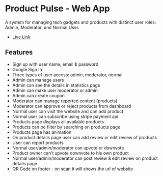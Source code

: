 # Product Pulse - Web App
A system for managing tech gadgets and products with distinct user roles: Admin, Moderator, and Normal User.







- [Live Link](https://product-pulse-web-app.web.app/)

## Features
- Sign up with user name, email & password
- Google Sign In
- Three types of user access: admin, moderator, normal
- Admin can manage users  
- Admin can see the details in statistics page
- Admin can make user moderator or admin
- Admin can create coupon
- Moderator can manage reported content (products)
- Moderator can approve or reject products from dashboard
- Normal user can visit the website and can add product
- Normal user can subscribe using stripe payment api
- Products page displays all available products
- Products can be filter by searching on products page
- Products page has animation
- On product details page user can add review or edit review of products
- User can report products
- Normal user/admin/moderator can upvote or downvote 
- Product owner can't upvote downvote to his own product
- Normal user/admin/moderator can post review & edit review on product details page
- QR Code on footer - on scan it will shows the url of website
